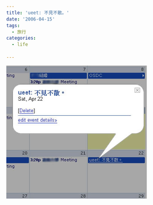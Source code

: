 ```yaml
---
title: 'ueet: 不見不散。'
date: '2006-04-15'
tags:
  - 旅行
categories:
  - life

---
```

[![ueet: 不見不散。](images/0.jpg)](http://www.flickr.com/photos/yurenju/128869837/ "Photo Sharing")